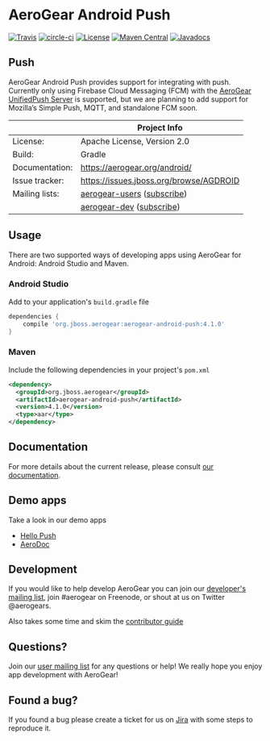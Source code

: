 # AeroGear Android Push

[![Travis](https://img.shields.io/travis/aerogear/aerogear-android-push.svg)](http://travis-ci.org/aerogear/aerogear-android-push)
[![circle-ci](https://img.shields.io/circleci/project/github/aerogear/aerogear-android-push/master.svg)](https://circleci.com/gh/aerogear/aerogear-android-push)
[![License](https://img.shields.io/badge/-Apache%202.0-blue.svg)](https://opensource.org/s/Apache-2.0)
[![Maven Central](https://img.shields.io/maven-central/v/org.jboss.aerogear/aerogear-android-push.svg)](http://search.maven.org/#search%7Cga%7C1%7Caerogear-android-push)
[![Javadocs](http://www.javadoc.io/badge/org.jboss.aerogear/aerogear-android-push.svg?color=blue)](http://www.javadoc.io/doc/org.jboss.aerogear/aerogear-android-push)

## Push

AeroGear Android Push provides support for integrating with push. Currently only using Firebase Cloud Messaging (FCM) with the [AeroGear UnifiedPush Server](https://github.com/aerogear/aerogear-unifiedpush-server) is supported, but we are planning to add support for Mozilla’s Simple Push, MQTT, and standalone FCM soon.

|                 | Project Info  |
| --------------- | ------------- |
| License:        | Apache License, Version 2.0  |
| Build:          | Gradle |
| Documentation:  | https://aerogear.org/android/ |
| Issue tracker:  | https://issues.jboss.org/browse/AGDROID  |
| Mailing lists:  | [aerogear-users](http://aerogear-users.1116366.n5.nabble.com/) ([subscribe](https://lists.jboss.org/mailman/listinfo/aerogear-users))  |
|                 | [aerogear-dev](http://aerogear-dev.1069024.n5.nabble.com/) ([subscribe](https://lists.jboss.org/mailman/listinfo/aerogear-dev))  |

## Usage

There are two supported ways of developing apps using AeroGear for Android: Android Studio and Maven.

### Android Studio

Add to your application's `build.gradle` file

```groovy
dependencies {
    compile 'org.jboss.aerogear:aerogear-android-push:4.1.0'
}
```

### Maven

Include the following dependencies in your project's `pom.xml`

```xml
<dependency>
  <groupId>org.jboss.aerogear</groupId>
  <artifactId>aerogear-android-push</artifactId>
  <version>4.1.0</version>
  <type>aar</type>
</dependency>
```

## Documentation

For more details about the current release, please consult [our documentation](http://aerogear.org/android/).

## Demo apps

Take a look in our demo apps

* [Hello Push](https://github.com/aerogear/aerogear-android-cookbook/tree/master/HelloPush)
* [AeroDoc](https://github.com/aerogear/aerogear-android-cookbook/tree/master/AeroDoc)

## Development

If you would like to help develop AeroGear you can join our [developer's mailing list](https://lists.jboss.org/mailman/listinfo/aerogear-dev), join #aerogear on Freenode, or shout at us on Twitter @aerogears.

Also takes some time and skim the [contributor guide](http://aerogear.org/docs/guides/Contributing/)

## Questions?

Join our [user mailing list](https://lists.jboss.org/mailman/listinfo/aerogear-users) for any questions or help! We really hope you enjoy app development with AeroGear!

## Found a bug?

If you found a bug please create a ticket for us on [Jira](https://issues.jboss.org/browse/AGDROID) with some steps to reproduce it.

